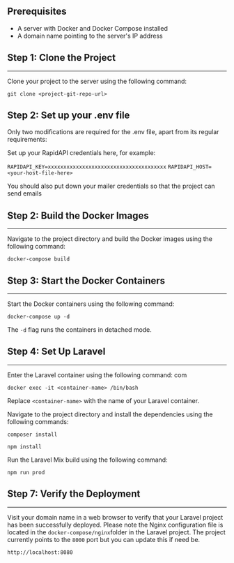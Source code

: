Prerequisites
-------------

-   A server with Docker and Docker Compose installed
-   A domain name pointing to the server's IP address

## Step 1: Clone the Project
-------------------------

Clone your project to the server using the following command:

`git clone <project-git-repo-url>`

## Step 2: Set up your .env file

Only two modifications are required for the .env file, apart from its regular requirements: 

Set up your RapidAPI credentials here, for example: 

`RAPIDAPI_KEY=xxxxxxxxxxxxxxxxxxxxxxxxxxxxxxxxxxxxxx`
`RAPIDAPI_HOST=<your-host-file-here>`

You should also put down your mailer credentials so that the project can send emails

## Step 2: Build the Docker Images
-------------------------------

Navigate to the project directory and build the Docker images using the following command:

`docker-compose build`

## Step 3: Start the Docker Containers
-----------------------------------

Start the Docker containers using the following command:

`docker-compose up -d`

The `-d` flag runs the containers in detached mode.

## Step 4: Set Up Laravel
----------------------

Enter the Laravel container using the following command:
com

`docker exec -it <container-name> /bin/bash`

Replace `<container-name>` with the name of your Laravel container.

Navigate to the project directory and install the dependencies using the following commands:

`composer install`

`npm install`

Run the Laravel Mix build using the following command:

`npm run prod`


## Step 7: Verify the Deployment
-----------------------------

Visit your domain name in a web browser to verify that your Laravel project has been successfully deployed. Please note the Nginx configuration file is located in the `docker-compose/nginx`folder in the Laravel project. The project currently points to the `8000` port but you can update this if need be.


`http://localhost:8080`

